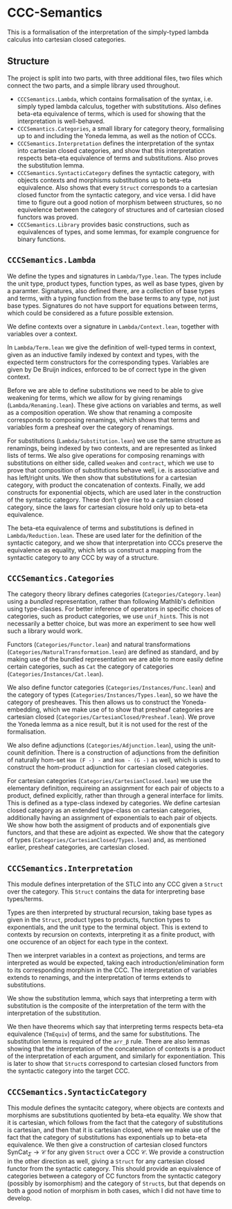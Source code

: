 # CCC-Semantics

This is a formalisation of the interpretation of the simply-typed lambda calculus into
cartesian closed categories.

## Structure

The project is split into two parts, with three additional files,
two files which connect the two parts, and a simple library used
throughout.

- `CCCSemantics.Lambda`, which contains formalisation of the syntax, i.e. simply typed
lambda calculus, together with substitutions. Also defines beta-eta equivalence of terms,
which is used for showing that the interpretation is well-behaved.
- `CCCSemantics.Categories`, a small library for category theory, formalising up to and
including the Yoneda lemma, as well as the notion of CCCs.
- `CCCSemantics.Interpretation` defines the interpretation of the syntax into
cartesian closed categories, and show that this interpretation respects beta-eta
equivalence of terms and substitutions. Also proves the substitution lemma.
- `CCCSemantics.SyntacticCategory` defines the syntactic category, with objects contexts
and morphisms substitutions up to beta-eta equivalence. Also shows that every `Struct`
corresponds to a cartesian closed functor from the syntactic category, and vice versa.
I did have time to figure out a good notion of morphism between structures, so no
equivelence between the category of structures and of cartesian closed functors was
proved.
- `CCCSemantics.Library` provides basic constructions, such as equivalences of types,
and some lemmas, for example congruence for binary functions.

## `CCCSemantics.Lambda`

We define the types and signatures in `Lambda/Type.lean`. The types include the unit
type, product types, function types, as well as base types, given by a paramter.
Signatures, also defined there, are a collection of base types and terms, with a
typing function from the base terms to any type, not just base types. Signatures
do not have support for equations between terms, which could be considered
as a future possible extension.

We define contexts over a signature in `Lambda/Context.lean`, together with
variables over a context.

In `Lambda/Term.lean` we give the definition of well-typed terms in context, given
as an inductive family indexed by context and types, with the expected term
constructors for the corresponding types. Variables are given by De Bruijn indices,
enforced to be of correct type in the given context.

Before we are able to define substitutions we need to be able to give weakening
for terms, which we allow for by giving renamings (`Lambda/Renaming.lean`). These
give actions on variables and terms, as well as a composition operation. We show
that renaming a composite corresponds to composing renamings, which shows that
terms and variables form a presheaf over the category of renamings.

For substitutions (`Lambda/Substitution.lean`) we use the same structure as
renamings, being indexed by two contexts, and are represented as linked lists
of terms. We also give operations for composing renamings with substitutions on
either side, called `weaken` and `contract`, which we use to prove that composition
of substitutions behave well, i.e. is associative and has left/right units. We then
show that substitutions for a cartesian category, with product the concatenation of
contexts. Finally, we add constructs for exponential objects, which are used later in
the construction of the syntactic category. These don't give rise to a cartesian closed
category, since the laws for cartesian closure hold only up to beta-eta equivalence.

The beta-eta equivalence of terms and substitutions is defined in
`Lambda/Reduction.lean`. These are used later for the definition of the syntactic
category, and we show that interpretation into CCCs preserve the equivalence as
equality, which lets us construct a mapping from the syntactic category to any
CCC by way of a structure.

## `CCCSemantics.Categories`

The category theory library defines categories (`Categories/Category.lean`) using a
*bundled* representation, rather than following Mathlib's definition using type-classes.
For better inference of operators in specific choices of categories, such as product
categories, we use `unif_hint`s. This is not necessarily a better choice, but was more an
experiment to see how well such a library would work.

Functors (`Categories/Functor.lean`) and natural transformations
(`Categories/NaturalTransformation.lean`) are defined as standard, and by
making use of the bundled representation we are able to more easily define certain
categories, such as `Cat` the category of categories (`Categories/Instances/Cat.lean`).

We also define functor categories (`Categories/Instances/Func.lean`) and the category of types (`Categories/Instances/Types.lean`), so we have the category of presheaves.
This then allows us to construct the Yoneda-embedding, which we make use of to show that presheaf categories are cartesian closed (`Categories/CartesianClosed/Presheaf.lean`). We prove
the Yoneda lemma as a nice result, but it is not used for the rest of the formalisation.

We also define adjunctions (`Categories/Adjunction.lean`), using the unit-counit
definition. There is a construction of adjunctions from the definition of naturally
hom-set `Hom (F -) -` and `Hom - (G -)` as well, which is used to construct the
hom-product adjunction for cartesian closed categories.

For cartesian categories (`Categories/CartesianClosed.lean`) we use the elementary
definition, requireing an assignment for each pair of objects to a product, defined
explicitly, rather than through a general interface for limits. This is defined as
a type-class indexed by categories. We define cartesian closed category as an extended
type-class on cartesian categories, additionally having an assignment of exponentials
to each pair of objects. We show how both the assigment of products and of exponentials
give functors, and that these are adjoint as expected. We show that the category of
types (`Categories/CartesianClosed/Types.lean`) and, as mentioned earlier, presheaf
categories, are cartesian closed.

## `CCCSemantics.Interpretation`

This module defines interpretation of the STLC into any CCC given a `Struct` over the
category. This `Struct` contains the data for interpreting base types/terms.

Types are then interpreted by structural recursion, taking base types as given in the
`Struct`, product types to products, function types to exponentials, and the unit type
to the terminal object. This is extend to contexts by recursion on contexts, interpreting
it as a finite product, with one occurence of an object for each type in the context.

Then we interpret variables in a context as projections, and terms are interpreted
as would be expected, taking each introduction/elimination form to its corresponding
morphism in the CCC. The interpretation of variables extends to renamings, and the
interpretation of terms extends to substitutions.

We show the substitution lemma, which says that interpreting a term with substitution is
the composite of the interpretation of the term with the interpretation of the
substitution.

We then have theorems which say that interpreting terms respects beta-eta equivalence
(`TmEquiv`) of terms, and the same for substitutions. The substitution lemma is required
of the `arr_β` rule. There are also lemmas showing that the interpretation of the
concatenation of contexts is a product of the interpretation of each argument, and
similarly for exponentiation. This is later to show that `Struct`s correspond to
cartesian closed functors from the syntactic category into the target CCC.

## `CCCSemantics.SyntacticCategory`

This module defines the syntacitc category, where objects are contexts and morphisms
are substitutions quotiented by beta-eta equality. We show that it is cartesian, which
follows from the fact that the category of substitutions is cartesian, and then that
it is cartesian closed, where we make use of the fact that the category of substitutions
has exponentials up to beta-eta equivalence. We then give a construction of cartesian
closed functors $\mathrm{SynCat}_\Sigma \to \mathcal{C}$ for any given `Struct` over
a CCC $\mathcal{C}$. We provide a construction in the other direction as well, giving
a `Struct` for any cartesian closed functor from the syntactic category. This should
provide an equivalence of categories between a category of CC functors from the
syntactic category (possibly by isomorphism) and the category of `Struct`s, but that depends on both a good notion of morphism in both cases, which I did not have time to
develop.
